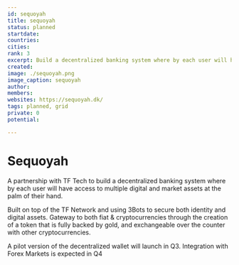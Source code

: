 ```yaml
---
id: sequoyah
title: sequoyah
status: planned
startdate: 
countries: 
cities: 
rank: 3
excerpt: Build a decentralized banking system where by each user will have access to multiple digital and market assets at the palm of their hand.
created: 
image: ./sequoyah.png
image_caption: sequoyah
author: 
members: 
websites: https://sequoyah.dk/
tags: planned, grid
private: 0
potential: 

---
```


# Sequoyah


A partnership with TF Tech to build a decentralized banking system where by each user will have access to multiple digital and market assets at the palm of their hand.

Built on top of the TF Network and using 3Bots to secure both identity and digital assets. Gateway to both fiat & cryptocurrencies through the creation of a token that is fully backed by gold, and exchangeable over the counter with other cryptocurrencies.

A pilot version of the decentralized wallet will launch in Q3.
Integration with Forex Markets is expected in Q4